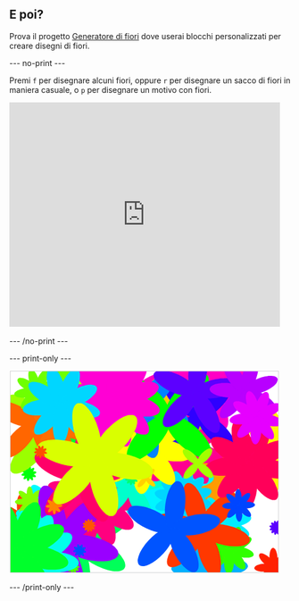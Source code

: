 ## E poi?

Prova il progetto [Generatore di fiori](https://projects.raspberrypi.org/en/projects/flower-generator?utm_source=pathway&utm_medium=whatnext&utm_campaign=projects) dove userai blocchi personalizzati per creare disegni di fiori.

\--- no-print \---

Premi `f` per disegnare alcuni fiori, oppure `r` per disegnare un sacco di fiori in maniera casuale, o `p` per disegnare un motivo con fiori.

<div class="scratch-preview">
  <iframe allowtransparency="true" width="485" height="402" src="https://scratch.mit.edu/projects/embed/253355932/?autostart=false" frameborder="0" scrolling="no"></iframe>
</div>

\--- /no-print \---

\--- print-only \---

![fiori in modo casuale](images/flower-random.png)

\--- /print-only \---